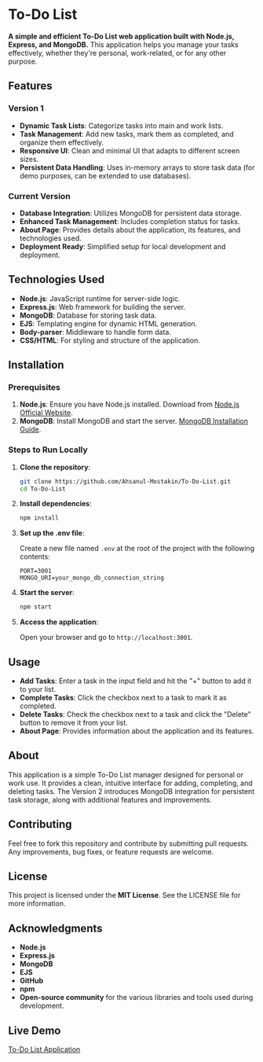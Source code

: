 # To-Do List

**A simple and efficient To-Do List web application built with Node.js, Express, and MongoDB.** This application helps you manage your tasks effectively, whether they're personal, work-related, or for any other purpose.

## Features

### Version 1

- **Dynamic Task Lists**: Categorize tasks into main and work lists.
- **Task Management**: Add new tasks, mark them as completed, and organize them effectively.
- **Responsive UI**: Clean and minimal UI that adapts to different screen sizes.
- **Persistent Data Handling**: Uses in-memory arrays to store task data (for demo purposes, can be extended to use databases).

### Current Version

- **Database Integration**: Utilizes MongoDB for persistent data storage.
- **Enhanced Task Management**: Includes completion status for tasks.
- **About Page**: Provides details about the application, its features, and technologies used.
- **Deployment Ready**: Simplified setup for local development and deployment.

## Technologies Used

- **Node.js**: JavaScript runtime for server-side logic.
- **Express.js**: Web framework for building the server.
- **MongoDB**: Database for storing task data.
- **EJS**: Templating engine for dynamic HTML generation.
- **Body-parser**: Middleware to handle form data.
- **CSS/HTML**: For styling and structure of the application.

## Installation

### Prerequisites

1. **Node.js**: Ensure you have Node.js installed. Download from [Node.js Official Website](https://nodejs.org/).
2. **MongoDB**: Install MongoDB and start the server. [MongoDB Installation Guide](https://www.mongodb.com/try/download/community).

### Steps to Run Locally

1. **Clone the repository**:

    ```bash
    git clone https://github.com/Ahsanul-Mostakin/To-Do-List.git
    cd To-Do-List
    ```

2. **Install dependencies**:

    ```bash
    npm install
    ```

3. **Set up the .env file**:

    Create a new file named `.env` at the root of the project with the following contents:

    ```env
    PORT=3001
    MONGO_URI=your_mongo_db_connection_string
    ```

4. **Start the server**:

    ```bash
    npm start
    ```

5. **Access the application**:

    Open your browser and go to `http://localhost:3001`.

## Usage

- **Add Tasks**: Enter a task in the input field and hit the "+" button to add it to your list.
- **Complete Tasks**: Click the checkbox next to a task to mark it as completed.
- **Delete Tasks**: Check the checkbox next to a task and click the "Delete" button to remove it from your list.
- **About Page**: Provides information about the application and its features.

## About

This application is a simple To-Do List manager designed for personal or work use. It provides a clean, intuitive interface for adding, completing, and deleting tasks. The Version 2 introduces MongoDB integration for persistent task storage, along with additional features and improvements.

## Contributing

Feel free to fork this repository and contribute by submitting pull requests. Any improvements, bug fixes, or feature requests are welcome.

## License

This project is licensed under the **MIT License**. See the LICENSE file for more information.

## Acknowledgments

- **Node.js**
- **Express.js**
- **MongoDB**
- **EJS**
- **GitHub**
- **npm**
- **Open-source community** for the various libraries and tools used during development.

## Live Demo
[To-Do List Application](https://to-do-list-zhra.onrender.com/)
